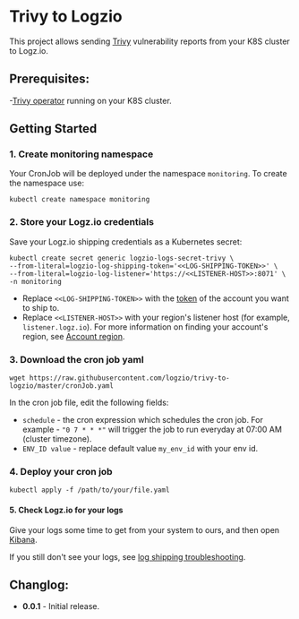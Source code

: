 # Trivy to Logzio

This project allows sending [Trivy](https://github.com/aquasecurity/trivy-operator) vulnerability reports from your K8S cluster to Logz.io.  

## Prerequisites:

-[Trivy operator](https://github.com/aquasecurity/trivy-operator) running on your K8S cluster.

## Getting Started

### 1. Create monitoring namespace

Your CronJob will be deployed under the namespace `monitoring`. To create the namespace use:

```shell
kubectl create namespace monitoring
```

### 2. Store your Logz.io credentials

Save your Logz.io shipping credentials as a Kubernetes secret:

```shell
kubectl create secret generic logzio-logs-secret-trivy \
--from-literal=logzio-log-shipping-token='<<LOG-SHIPPING-TOKEN>>' \
--from-literal=logzio-log-listener='https://<<LISTENER-HOST>>:8071' \
-n monitoring
```

- Replace `<<LOG-SHIPPING-TOKEN>>` with the [token](https://app.logz.io/#/dashboard/settings/general) of the account you want to ship to. 
- Replace `<<LISTENER-HOST>>` with your region's listener host (for example, `listener.logz.io`). For more information on finding your account's region,
see [Account region](https://docs.logz.io/user-guide/accounts/account-region.html).

### 3. Download the cron job yaml

```shell
wget https://raw.githubusercontent.com/logzio/trivy-to-logzio/master/cronJob.yaml
```

In the cron job file, edit the following fields:

- `schedule` - the cron expression which schedules the cron job. For example - `"0 7 * * *"` will trigger the job to run everyday at 07:00 AM (cluster timezone).
- `ENV_ID value` - replace default value `my_env_id` with your env id.

### 4. Deploy your cron job

```shell
kubectl apply -f /path/to/your/file.yaml
```


#### 5.  Check Logz.io for your logs

Give your logs some time to get from your system to ours, and then open [Kibana](https://app.logz.io/#/dashboard/kibana).

If you still don't see your logs, see [log shipping troubleshooting](https://docs.logz.io/user-guide/log-shipping/log-shipping-troubleshooting.html).


## Changlog:

- **0.0.1** - Initial release.
